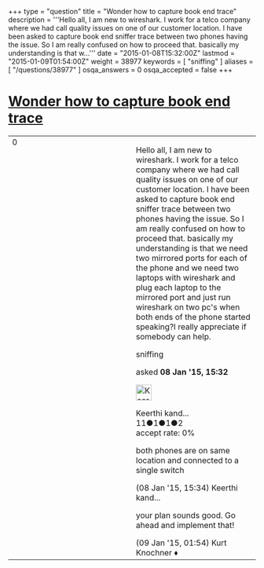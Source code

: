+++
type = "question"
title = "Wonder how to capture book end trace"
description = '''Hello all, I am new to wireshark. I work for a telco company where we had call quality issues on one of our customer location. I have been asked to capture book end sniffer trace between two phones having the issue. So I am really confused on how to proceed that. basically my understanding is that w...'''
date = "2015-01-08T15:32:00Z"
lastmod = "2015-01-09T01:54:00Z"
weight = 38977
keywords = [ "sniffing" ]
aliases = [ "/questions/38977" ]
osqa_answers = 0
osqa_accepted = false
+++

<div class="headNormal">

# [Wonder how to capture book end trace](/questions/38977/wonder-how-to-capture-book-end-trace)

</div>

<div id="main-body">

<div id="askform">

<table id="question-table" style="width:100%;"><colgroup><col style="width: 50%" /><col style="width: 50%" /></colgroup><tbody><tr class="odd"><td style="width: 30px; vertical-align: top"><div class="vote-buttons"><span id="post-38977-upvote" class="ajax-command post-vote up" rel="nofollow" title="I like this post (click again to cancel)"> </span><div id="post-38977-score" class="post-score" title="current number of votes">0</div><span id="post-38977-downvote" class="ajax-command post-vote down" rel="nofollow" title="I dont like this post (click again to cancel)"> </span> <span id="favorite-mark" class="ajax-command favorite-mark" rel="nofollow" title="mark/unmark this question as favorite (click again to cancel)"> </span><div id="favorite-count" class="favorite-count"></div></div></td><td><div id="item-right"><div class="question-body"><p>Hello all, I am new to wireshark. I work for a telco company where we had call quality issues on one of our customer location. I have been asked to capture book end sniffer trace between two phones having the issue. So I am really confused on how to proceed that. basically my understanding is that we need two mirrored ports for each of the phone and we need two laptops with wireshark and plug each laptop to the mirrored port and just run wireshark on two pc's when both ends of the phone started speaking?I really appreciate if somebody can help.</p></div><div id="question-tags" class="tags-container tags"><span class="post-tag tag-link-sniffing" rel="tag" title="see questions tagged &#39;sniffing&#39;">sniffing</span></div><div id="question-controls" class="post-controls"></div><div class="post-update-info-container"><div class="post-update-info post-update-info-user"><p>asked <strong>08 Jan '15, 15:32</strong></p><img src="https://secure.gravatar.com/avatar/935dd00ff77668aa0cadec7c4b04b115?s=32&amp;d=identicon&amp;r=g" class="gravatar" width="32" height="32" alt="Keerthi%20kandaswamy&#39;s gravatar image" /><p><span>Keerthi kand...</span><br />
<span class="score" title="11 reputation points">11</span><span title="1 badges"><span class="badge1">●</span><span class="badgecount">1</span></span><span title="1 badges"><span class="silver">●</span><span class="badgecount">1</span></span><span title="2 badges"><span class="bronze">●</span><span class="badgecount">2</span></span><br />
<span class="accept_rate" title="Rate of the user&#39;s accepted answers">accept rate:</span> <span title="Keerthi kandaswamy has no accepted answers">0%</span></p></div></div><div id="comments-container-38977" class="comments-container"><span id="38978"></span><div id="comment-38978" class="comment"><div id="post-38978-score" class="comment-score"></div><div class="comment-text"><p>both phones are on same location and connected to a single switch</p></div><div id="comment-38978-info" class="comment-info"><span class="comment-age">(08 Jan '15, 15:34)</span> <span class="comment-user userinfo">Keerthi kand...</span></div></div><span id="38988"></span><div id="comment-38988" class="comment"><div id="post-38988-score" class="comment-score"></div><div class="comment-text"><p>your plan sounds good. Go ahead and implement that!</p></div><div id="comment-38988-info" class="comment-info"><span class="comment-age">(09 Jan '15, 01:54)</span> <span class="comment-user userinfo">Kurt Knochner ♦</span></div></div></div><div id="comment-tools-38977" class="comment-tools"></div><div class="clear"></div><div id="comment-38977-form-container" class="comment-form-container"></div><div class="clear"></div></div></td></tr></tbody></table>

</div>

</div>

